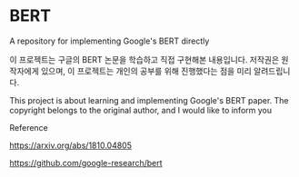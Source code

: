 # BERT
A repository for implementing Google's BERT directly


이 프로젝트는 구글의 BERT 논문을 학습하고 직접 구현해본 내용입니다.
저작권은 원작자에게 있으며, 이 프로젝트는 개인의 공부를 위해 진행했다는 점을 미리 알려드립니다.


This project is about learning and implementing Google's BERT paper.
The copyright belongs to the original author, and I would like to inform you 


Reference

https://arxiv.org/abs/1810.04805

https://github.com/google-research/bert

